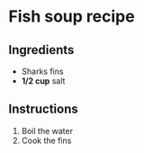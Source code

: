 # Fish soup recipe


## Ingredients

- Sharks fins
- **1/2 cup** salt

## Instructions

1. Boil the water 
2. Cook the fins
